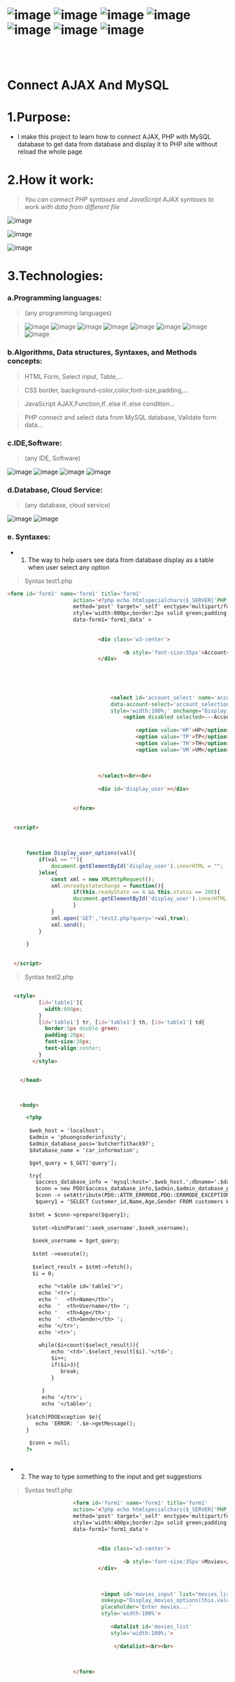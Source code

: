 #   ![image](https://img.shields.io/badge/JavaScript-black?style=for-the-badge&logo=javascript)  ![image](https://img.shields.io/badge/HTML5-black?style=for-the-badge&logo=html5)  ![image](https://img.shields.io/badge/CSS3-black?style=for-the-badge&logo=css3) ![image](https://img.shields.io/badge/SASS-white?style=for-the-badge&logo=sass) ![image](https://img.shields.io/badge/Bootstrap-white?style=for-the-badge&logo=bootstrap) ![image](https://img.shields.io/badge/PHP-white?style=for-the-badge&logo=php) ![image](https://img.shields.io/badge/MYSQL-white?style=for-the-badge&logo=mysql) 



<br>
<br>


# Connect AJAX And MySQL


# 1.Purpose:

- I make this project to learn how to connect AJAX, PHP with MySQL database to get data from database and display it to PHP site without reload the whole page 



# 2.How it work:

>  *You can connect PHP syntaxes and JavaScript AJAX syntaxes to work with data from different file*

![image](https://user-images.githubusercontent.com/82598726/182896481-26fd547e-79f5-4643-9df4-bd5e6f692f71.png)

![image](https://user-images.githubusercontent.com/82598726/182897644-06e6a09d-6a57-4ff6-b031-9cf39b0b0352.png)

![image](https://user-images.githubusercontent.com/82598726/182897847-dd10da7c-5dd1-49e4-b38b-562aea5d7f3c.png)



# 3.Technologies:

### a.Programming languages:

> (any programming languages)

> ![image](https://img.shields.io/badge/PHP-PHP-blueviolet) ![image](https://img.shields.io/badge/HTML-HTML5-orange) ![image](https://img.shields.io/badge/CSS-CSS3-blue) ![image](https://img.shields.io/badge/SASS-SASS-ff69b4) ![image](https://img.shields.io/badge/B-Bootstrap-blueviolet) ![image](https://img.shields.io/badge/W3CSS-W3CSS-green) ![image](https://img.shields.io/badge/JS-JavaScript-yellow)  ![image](https://img.shields.io/badge/SQL-SQL-blue)   

### b.Algorithms, Data structures, Syntaxes, and Methods concepts:

> HTML Form, Select input, Table,...

> CSS border, background-color,color,font-size,padding,...

> JavaScript AJAX,Function,If..else if..else condition...

> PHP connect and select data from MySQL database, Validate form data...

### c.IDE,Software:

> (any IDE, Software)

![image](https://user-images.githubusercontent.com/82598726/181828247-0a180433-7628-45d0-91fc-c653225c57aa.png) ![image](https://user-images.githubusercontent.com/82598726/181828341-f2d35c6d-863e-4f1c-af84-a9ebc1e33d58.png) ![image](https://user-images.githubusercontent.com/82598726/181830045-2769b49a-2b5a-43ad-b519-5ae02d5b736a.png)
 ![image](https://user-images.githubusercontent.com/82598726/181828437-03bf1b40-f35c-4e48-8ebd-127ef3a6f49d.png) 

### d.Database, Cloud Service:

> (any database, cloud service)

![image](https://user-images.githubusercontent.com/82598726/181828437-03bf1b40-f35c-4e48-8ebd-127ef3a6f49d.png)  ![image](https://user-images.githubusercontent.com/82598726/181830075-a40dcdfe-519c-4a5d-90cd-c3eb308f8cce.png)


### e. Syntaxes:

- 1)	The way to help users see data from database display as a table when user select any option

> Syntax test1.php 

```html 
<form id='form1' name='form1' title='form1'
                     action='<?php echo htmlspecialchars($_SERVER['PHP_SELF'])?>'
                     method='post' target='_self' enctype='multipart/form-data'
                     style='width:800px;border:2px solid green;padding:20px;font-size:25px'
                     data-form1='form1_data' >
       
       
                             <div class='w3-center'>
                                    
                                     <b style='font-size:35px'>Account</b>
                             </div>
       
       

                           
       
                                 <select id='account_select' name='account_select1' title='account_selection' 
                                 data-account-select='account_selection_data' 
                                 style='width:100%;' onchange="Display_user_options(this.value)">
                                     <option disabled selected>---Account Selection---</option>
                                     
                                         <option value='HP'>HP</option>
                                         <option value='TP'>TP</option>
                                         <option value='TH'>TH</option>
                                         <option value='VM'>VM</option>
                                    
       
       
                             </select><br><br>
       
                             <div id='display_user'></div>

                             
                     </form>
       
 
  <script>

     

      function Display_user_options(val){
          if(val == ""){
              document.getElementById('display_user').innerHTML = "";
          }else{
              const xml = new XMLHttpRequest();
              xml.onreadystatechange = function(){
                     if(this.readyState == 4 && this.status == 200){
                     document.getElementById('display_user').innerHTML = this.responseText;
                     }
              }
              xml.open('GET','test2.php?query='+val,true);
              xml.send();
          }
         
      }

     
  </script>


```


> Syntax test2.php

```html

  <style>
          [id='table1']{
            width:600px;
          }
          [id='table1'] tr, [id='table1'] th, [id='table1'] td{
            border:5px double green;
            padding:20px;
            font-size:30px;
            text-align:center;
          }
        </style>


    </head>



    <body>

      <?php
       
       $web_host = 'localhost';
       $admin = 'phuongcoderinfinity';
       $admin_database_pass='butcherfithack97';
       $database_name = 'car_information';

       $get_query = $_GET['query'];

       try{
         $access_database_info = 'mysql:host='.$web_host.';dbname='.$database_name;
         $conn = new PDO($access_database_info,$admin,$admin_database_pass);
         $conn -> setAttribute(PDO::ATTR_ERRMODE,PDO::ERRMODE_EXCEPTION);
         $query1 = 'SELECT Customer_id,Name,Age,Gender FROM customers WHERE Name = :seek_username';
      
       $stmt = $conn->prepare($query1);
      
        $stmt->bindParam(':seek_username',$seek_username);
      
        $seek_username = $get_query;
      
        $stmt ->execute();
      
        $select_result = $stmt->fetch(); 
        $i = 0;
      
          echo "<table id='table1'>";
          echo '<tr>';
          echo '   <th>Name</th>';
          echo  '  <th>Username</th> ';
          echo '   <th>Age</th>';
          echo  '  <th>Gender</th> ';
          echo '</tr>';
          echo '<tr>';
      
          while($i<count($select_result)){
              echo '<td>'.$select_result[$i].'</td>';
              $i++;
              if($i>3){ 
                 break;
              }
      
           }
           echo '</tr>';
           echo '</table>';
  
      }catch(PDOException $e){
         echo 'ERROR: '.$e->getMessage();
      } 
      
       $conn = null;
      ?>



```


- 2)	The way to type something to the input and get suggestions

> Syntax test1.php

```html
                     <form id='form1' name='form1' title='form1'
                     action='<?php echo htmlspecialchars($_SERVER['PHP_SELF'])?>'
                     method='post' target='_self' enctype='multipart/form-data'
                     style='width:400px;border:2px solid green;padding:20px;font-size:25px'
                     data-form1='form1_data'>
       
       
                             <div class='w3-center'>
                                    
                                     <b style='font-size:35px'>Movies</b>
                             </div>
       
       

                              <input id='movies_input' list="movies_list" name='movies' type='text'
                              onkeyup="Display_movies_options(this.value)" 
                              placeholder='Enter movies...'
                              style='width:100%'>
       
                                 <datalist id='movies_list'  
                                 style='width:100%;'>
                                   
                                  </datalist><br><br>
       
                             

                     </form>
       
 
    

  
    
        
 
 
     
   
  <script>

     

      function Display_movies_options(val){
          if(val == ""){
              document.getElementById('movies_list').innerHTML = "";
          }else{
              const xml = new XMLHttpRequest();
              xml.onreadystatechange = function(){
                     if(this.readyState == 4 && this.status == 200){
                     document.getElementById('movies_list').innerHTML = this.responseText;
                     }
              }
              xml.open('GET','test2.php?query='+val,true);
              xml.send();
          }
         
      }

     
  </script>

```

> Syntax test2.php

```html
      <?php
       
       $web_host = 'localhost';
       $admin = 'phuongcoderinfinity';
       $admin_database_pass='butcherfithack97';
       $database_name = 'movies_collection';

       $get_query = $_GET['query'];

       try{
         $access_database_info = 'mysql:host='.$web_host.';dbname='.$database_name;
         $conn = new PDO($access_database_info,$admin,$admin_database_pass);
         $conn -> setAttribute(PDO::ATTR_ERRMODE,PDO::ERRMODE_EXCEPTION);
         $query1 = 'SELECT Title FROM action_adventure WHERE Title = :seek_title';
      
       $stmt = $conn->prepare($query1);
      
        $stmt->bindParam(':seek_title',$seek_title);
      
        $seek_title = $get_query;
       
        $stmt ->execute();
      
        $select_result = $stmt->fetch(); 
        $i = 0;
      
      
          while($i<count($select_result)){
              echo "<option value='".$select_result[$i]."'>".$select_result[$i].'</option>';
              $i++;
              if($i>1){ 
                 break;
              }
      
           }
        
  
      }catch(PDOException $e){
         echo 'ERROR: '.$e->getMessage();
      } 
      
       $conn = null;
      ?>

```

# 4.Files|Folders are being used:

- test1.php, test2.php, XAMPP PhpMyAdmin



# 5. Running | Output:

![image](https://user-images.githubusercontent.com/82598726/182898912-b03d577e-b510-4a5a-8094-fa4576391a5b.png)

![image](https://user-images.githubusercontent.com/82598726/182898958-5f978886-6c76-4793-8a04-e74c1d4385c6.png)

![image](https://user-images.githubusercontent.com/82598726/182899026-5c77795a-48ca-4a8f-9b14-f7f4b1465d3f.png)

![image](https://user-images.githubusercontent.com/82598726/182899095-c8a68caf-f484-46b8-91f9-3cdfc359fd15.png)

![image](https://user-images.githubusercontent.com/82598726/182899171-73d5a849-48b7-4246-8b5b-5fa94864e32b.png)



# 6. Things to notice:

> Using the method 2 above can help you see hint of movies only when you type in the correct movie title. If you want the program display the hint when you just type in the input field from one to two characters, then you need to get data from JSON file or PHP file that have existing datas about ‘movies title’ because you need syntaxes to help the program search data through each character the users input to display the exactly movie title hints. Select syntax from SQL can’t help you with this.

> =>If you decide to make a project with this feature, please consider writing syntaxes to help the program auto created JSON file and write movie titles data into it each time you upload new movies into your website and database, then you can use Ajax to request data through it based on each character any user types in the movie title input field. 
*Please go to JavaScript AJAX folder to find out more information about this kind of project*



# 7. Sources:

> OneDrive 'Computer Programming/PHP/AJAX' file document
> W3schools.com -> PHP -> AJAX

